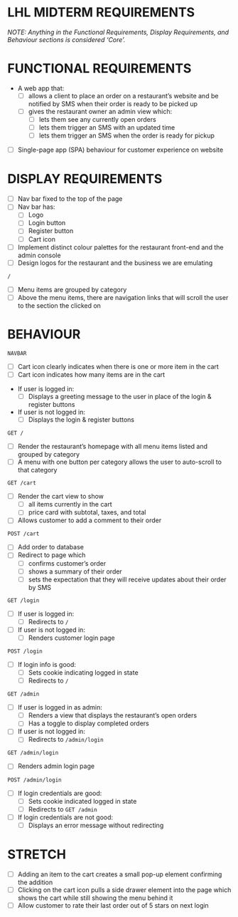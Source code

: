 # LHL MIDTERM REQUIREMENTS

*NOTE: Anything in the Functional Requirements, Display Requirements, and Behaviour sections is considered ‘Core’.*

# FUNCTIONAL REQUIREMENTS

- A web app that:
    - [ ] allows a client to place an order on a restaurant’s website and be notified by SMS when their order is ready to be picked up
    - [ ] gives the restaurant owner an admin view which:
        - [ ] lets them see any currently open orders
        - [ ] lets them trigger an SMS with an updated time
        - [ ] lets them trigger an SMS when the order is ready for pickup
- [ ] Single-page app (SPA) behaviour for customer experience on website

# DISPLAY REQUIREMENTS

- [ ] Nav bar fixed to the top of the page
- [ ] Nav bar has:
    - [ ] Logo
    - [ ] Login button
    - [ ] Register button
    - [ ] Cart icon
- [ ] Implement distinct colour palettes for the restaurant front-end and the admin console
- [ ] Design logos for the restaurant and the business we are emulating

`/`

- [ ] Menu items are grouped by category
- [ ] Above the menu items, there are navigation links that will scroll the user to the section the clicked on

# BEHAVIOUR

`NAVBAR`

- [ ] Cart icon clearly indicates when there is one or more item in the cart
- [ ] Cart icon indicates how many items are in the cart
- If user is logged in:
    - [ ] Displays a greeting message to the user in place of the login & register buttons
- If user is not logged in:
    - [ ] Displays the login & register buttons

`GET /`

- [ ] Render the restaurant’s homepage with all menu items listed and grouped by category
- [ ] A menu with one button per category allows the user to auto-scroll to that category

`GET /cart`

- [ ] Render the cart view to show
    - [ ] all items currently in the cart
    - [ ] price card with subtotal, taxes, and total
- [ ] Allows customer to add a comment to their order

`POST /cart`

- [ ] Add order to database
- [ ] Redirect to page which
    - [ ] confirms customer’s order
    - [ ] shows a summary of their order
    - [ ] sets the expectation that they will receive updates about their order by SMS

`GET /login`

- [ ] If user is logged in:
    - [ ] Redirects to `/`
- [ ] If user is not logged in:
    - [ ] Renders customer login page

`POST /login`

- [ ] If login info is good:
    - [ ] Sets cookie indicating logged in state
    - [ ] Redirects to `/`

`GET /admin`

- [ ] If user is logged in as admin:
    - [ ] Renders a view that displays the restaurant’s open orders
    - [ ] Has a toggle to display completed orders
- [ ] If user is not logged in:
    - [ ] Redirects to `/admin/login`

`GET /admin/login`

- [ ] Renders admin login page

`POST /admin/login`

- [ ] If login credentials are good:
    - [ ] Sets cookie indicated logged in state
    - [ ] Redirects to `GET /admin`
- [ ] If login credentials are not good:
    - [ ] Displays an error message without redirecting

# STRETCH

- [ ] Adding an item to the cart creates a small pop-up element confirming the addition
- [ ] Clicking on the cart icon pulls a side drawer element into the page which shows the cart while still showing the menu behind it
- [ ] Allow customer to rate their last order out of 5 stars on next login
